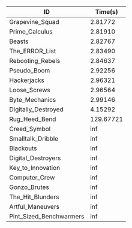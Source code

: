|ID|Time(s)|
|-|-|
|Grapevine_Squad|2.81772|
|Prime_Calculus|2.81910|
|Beasts|2.82767|
|The_ERROR_List|2.83490|
|Rebooting_Rebels|2.84637|
|Pseudo_Boom|2.92256|
|Hackerjacks|2.96321|
|Loose_Screws|2.96564|
|Byte_Mechanics|2.99146|
|Digitally_Destroyed|4.15292|
|Rug_Heed_Bend|129.67721|
|Creed_Symbol|inf|
|Smalltalk_Dribble|inf|
|Blackouts|inf|
|Digital_Destroyers|inf|
|Key_to_Innovation|inf|
|Computer_Crew|inf|
|Gonzo_Brutes|inf|
|The_Hit_Blunders|inf|
|Artful_Maneuvers|inf|
|Pint_Sized_Benchwarmers|inf|
